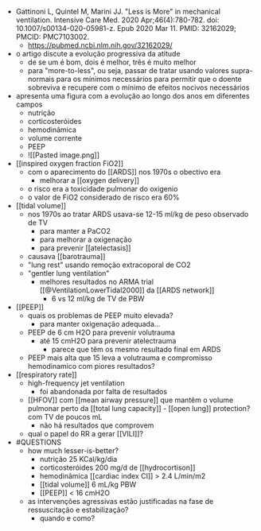 - Gattinoni L, Quintel M, Marini JJ. "Less is More" in mechanical ventilation.
Intensive Care Med. 2020 Apr;46(4):780-782. doi: 10.1007/s00134-020-05981-z.
Epub 2020 Mar 11. PMID: 32162029; PMCID: PMC7103002.
	- https://pubmed.ncbi.nlm.nih.gov/32162029/
- o artigo discute a evolução progressiva da atitude
	- de se um é bom, dois é melhor, três é muito melhor
	- para "more-to-less", ou seja, passar de tratar usando valores  supra-normais para os mínimos necessários para permitir que o doente sobreviva e recupere com o mínimo de efeitos nocivos necessários
- apresenta uma figura com a evolução ao longo dos anos em diferentes campos
	- nutrição
	- corticosteróides
	- hemodinâmica
	- volume corrente
	- PEEP
	- ![[Pasted image.png]]
- [[inspired oxygen fraction FiO2]]
	- com o aparecimento do [[ARDS]] nos 1970s o obectivo era
		- melhorar a [[oxygen delivery]]
	- o risco era a toxicidade pulmonar do oxigenio
	- o valor de FiO2 considerado de risco era 60%
- [[tidal volume]]
	- nos 1970s ao tratar ARDS usava-se 12-15 ml/kg de peso observado de TV
		- para manter a PaCO2
		- para melhorar a oxigenação
		- para prevenir [[atelectasis]]
	- causava [[barotrauma]]
	- "lung rest" usando remoção extracoporal de CO2
	- "gentler lung ventilation"
		- melhores resultados no ARMA trial [[@VentilationLowerTidal2000]] da [[ARDS network]]
			- 6 vs 12 ml/kg de TV de PBW
- [[PEEP]]
	- quais os problemas de PEEP muito elevada?
		- para manter oxigenação adequada...
	- PEEP de 6 cm H2O para prevenir volutrauma
		- até 15 cmH2O para prevenir atelectrauma
			- parece que têm os mesmo resultado final em ARDS
	- PEEP mais alta que 15 leva a volutrauma e compromisso hemodinamico com piores resultados?
- [[respiratory rate]]
	- high-frequency jet ventilation
		- foi abandonada por falta de resultados
	- [[HFOV]] com [[mean airway pressure]] que mantêm o volume pulmonar perto da [[total lung capacity]] - [[open lung]] protection? com TV de poucos mL
		- não há resultados que comprovem
	- qual o papel do RR a gerar [[VILI]]?
- #QUESTIONS
	- how much lesser-is-better?
		- nutrição 25 KCal/kg/dia
		- corticosteróides 200 mg/d de [[hydrocortison]]
		- hemodinâmica [[cardiac index CI]] > 2.4 L/min/m2
		- [[tidal volume]] 6 mL/kg PBW
		- [[PEEP]] < 16 cmH2O
	- as intervenções agressivas estão justificadas na fase de ressuscitação e estabilização?
		- quando e como?